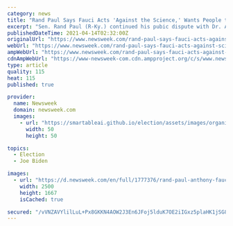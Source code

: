 ```yaml
---
category: news
title: "Rand Paul Says Fauci Acts 'Against the Science,' Wants People to Stay In 'Biden's Basement'"
excerpt: "Sen. Rand Paul (R-Ky.) continued his pubic dispute with Dr. Anthony Fauci on Tuesday, claiming that Fauci wants Americans to remain in President Joe Biden's \"basement\" even if they have been vaccinated against COVID-19. Fauci, the nation's top infectious ..."
publishedDateTime: 2021-04-14T02:32:00Z
originalUrl: "https://www.newsweek.com/rand-paul-says-fauci-acts-against-science-wants-people-stay-bidens-basement-1583431"
webUrl: "https://www.newsweek.com/rand-paul-says-fauci-acts-against-science-wants-people-stay-bidens-basement-1583431"
ampWebUrl: "https://www.newsweek.com/rand-paul-says-fauci-acts-against-science-wants-people-stay-bidens-basement-1583431?amp=1"
cdnAmpWebUrl: "https://www-newsweek-com.cdn.ampproject.org/c/s/www.newsweek.com/rand-paul-says-fauci-acts-against-science-wants-people-stay-bidens-basement-1583431?amp=1"
type: article
quality: 115
heat: 115
published: true

provider:
  name: Newsweek
  domain: newsweek.com
  images:
    - url: "https://smartableai.github.io/election/assets/images/organizations/newsweek.com-50x50.jpg"
      width: 50
      height: 50

topics:
  - Election
  - Joe Biden

images:
  - url: "https://d.newsweek.com/en/full/1777376/rand-paul-anthony-fauci-covid-19-vaccines-biden.jpg"
    width: 2500
    height: 1667
    isCached: true

secured: "/vVNZAVYlilLuL+Px8GKKN4AOW2J3En6JFoj5lduK7OE2iIGxz5plaHK1jSG8ljJzZdc+sUuXTvqlJrbVynY+8S7HtCRL5tN7pO6TYXLkN/vsPflVrFRUuGlVTN23hJn+/2U1P0RcBlnB4iJlWiF/4qFdZFR51Oy9ij2AkhiIFrO0opSM7ISV14sCNtYSf2DN52QCtSHg9/RrXevW6ZXpohWk0eimOuuSsFnXXd9k2kxMI4koPVAT4d65pk6j7sfa1WrilKAYjN+xhpnh4PZMgm5NqM/6uuTsNVDgUkHj/fQ4Mtnk5l+OiuTCoIoyoJ0kslME5OJ31N7yOwOCTgGHRqg5+oG7Iuv0k5Rmvko060=;SI4vjCZjd+6gvjbqp+B/0w=="
---
```


